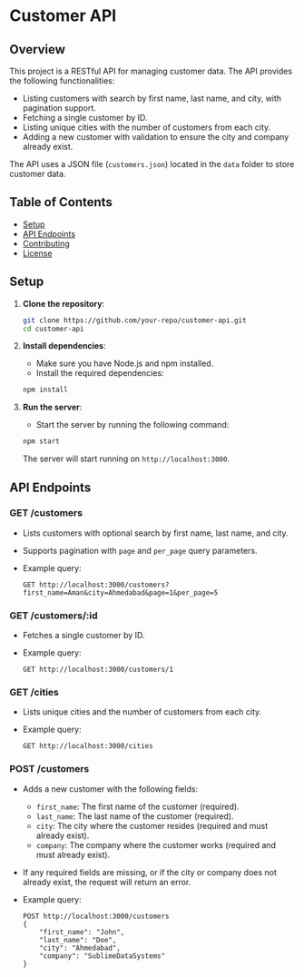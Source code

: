 # Customer API

## Overview

This project is a RESTful API for managing customer data. The API provides the following functionalities:

- Listing customers with search by first name, last name, and city, with pagination support.
- Fetching a single customer by ID.
- Listing unique cities with the number of customers from each city.
- Adding a new customer with validation to ensure the city and company already exist.

The API uses a JSON file (`customers.json`) located in the `data` folder to store customer data.

## Table of Contents

- [Setup](#setup)
- [API Endpoints](#api-endpoints)
- [Contributing](#contributing)
- [License](#license)

## Setup

1. **Clone the repository**:
    ```bash
    git clone https://github.com/your-repo/customer-api.git
    cd customer-api
    ```

2. **Install dependencies**:
    - Make sure you have Node.js and npm installed.
    - Install the required dependencies:

    ```bash
    npm install
    ```

3. **Run the server**:
    - Start the server by running the following command:

    ```bash
    npm start
    ```

    The server will start running on `http://localhost:3000`.

## API Endpoints

### GET /customers

- Lists customers with optional search by first name, last name, and city.
- Supports pagination with `page` and `per_page` query parameters.
- Example query:

    ```
    GET http://localhost:3000/customers?first_name=Aman&city=Ahmedabad&page=1&per_page=5
    ```

### GET /customers/:id

- Fetches a single customer by ID.
- Example query:

    ```
    GET http://localhost:3000/customers/1
    ```

### GET /cities

- Lists unique cities and the number of customers from each city.
- Example query:

    ```
    GET http://localhost:3000/cities
    ```

### POST /customers

- Adds a new customer with the following fields:
    - `first_name`: The first name of the customer (required).
    - `last_name`: The last name of the customer (required).
    - `city`: The city where the customer resides (required and must already exist).
    - `company`: The company where the customer works (required and must already exist).
- If any required fields are missing, or if the city or company does not already exist, the request will return an error.
- Example query:

    ```
    POST http://localhost:3000/customers
    {
        "first_name": "John",
        "last_name": "Doe",
        "city": "Ahmedabad",
        "company": "SublimeDataSystems"
    }
    ```

